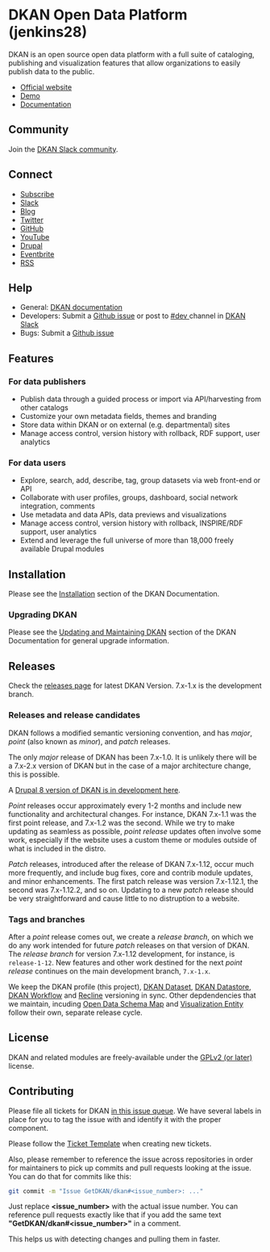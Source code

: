 # DKAN Open Data Platform (jenkins28)

DKAN is an open source open data platform with a full suite of cataloging, publishing and visualization features that allow organizations to easily publish data to the public.

*  [ Official website ](https://getdkan.org)
*  [ Demo ](http://demo.getdkan.com/)
*  [ Documentation ](https://docs.getdkan.com/)

## Community

Join the [DKAN Slack community](https://dkansignup.herokuapp.com/).

## Connect

* [ Subscribe ](http://eepurl.com/c01YS1)
* [ Slack ](https://dkan.slack.com/)
* [ Blog ](https://medium.com/dkan-blog)
* [ Twitter ](https://twitter.com/getdkan)
* [ GitHub ](https://github.com/getdkan)
* [ YouTube ](https://www.youtube.com/channel/UCl7qFUCkyh32lss4EjQEUXg)
* [ Drupal ](https://www.drupal.org/project/dkan)
* [ Eventbrite ](https://www.eventbrite.com/o/dkan-14793986036)
* [ RSS ](https://medium.com/feed/dkan-blog)

## Help

* General: [DKAN documentation](https://docs.getdkan.com)
* Developers: Submit a [Github issue](https://github.com/GetDKAN/dkan/issues) or post to [ #dev ](https://dkan.slack.com/messages/C4BEVFDKJ/) channel in [ DKAN Slack ](https://dkan.slack.com)
* Bugs: Submit a [Github issue](https://github.com/GetDKAN/dkan/issues)

## Features

### For data publishers

*   Publish data through a guided process or import via API/harvesting from other catalogs
*   Customize your own metadata fields, themes and branding
*   Store data within DKAN or on external (e.g. departmental) sites
*   Manage access control, version history with rollback, RDF support, user analytics

### For data users

*   Explore, search, add, describe, tag, group datasets via web front-end or API
*   Collaborate with user profiles, groups, dashboard, social network integration, comments
*   Use metadata and data APIs, data previews and visualizations
*   Manage access control, version history with rollback, INSPIRE/RDF support, user analytics
*   Extend and leverage the full universe of more than 18,000 freely available Drupal modules

## Installation

Please see the [Installation](http://dkan.readthedocs.io/en/latest/installation/index.html) section of the DKAN Documentation.

### Upgrading DKAN

Please see the [Updating and Maintaining DKAN](https://docs.getdkan.com/en/latest/introduction/maintaining.html) section of the DKAN Documentation for general upgrade information.

## Releases

Check the [releases page](https://github.com/GetDKAN/dkan/releases) for latest DKAN Version. 7.x-1.x is the development branch.

### Releases and release candidates

DKAN follows a modified semantic versioning convention, and has _major_, _point_ (also known as _minor_), and _patch_ releases.

The only _major_ release of DKAN has been 7.x-1.0. It is unlikely there will be a 7.x-2.x version of DKAN but in the case of a major architecture change, this is possible. 

A [Drupal 8 version of DKAN is in development here](https://github.com/GetDKAN/dkan2).

_Point_ releases occur approximately every 1-2 months and include new functionality and architectural changes. For instance, DKAN 7.x-1.1 was the first point release, and 7.x-1.2 was the second. While we try to make updating as seamless as possible, _point release_ updates often involve some work, especially if the website uses a custom theme or modules outside of what is included in the distro.

_Patch_ releases, introduced after the release of DKAN 7.x-1.12, occur much more frequently, and include bug fixes, core and contrib module updates, and minor enhancements. The first patch release was version 7.x-1.12.1, the second was 7.x-1.12.2, and so on. Updating to a new _patch_ release should be very straightforward and cause little to no distruption to a website.

### Tags and branches

After a _point_ release comes out, we create a _release branch_, on which we do any work intended for future _patch_ releases on that version of DKAN. The _release branch_ for version 7.x-1.12 development, for instance, is `release-1-12`. New features and other work destined for the next _point release_ continues on the main development branch, `7.x-1.x`.

We keep the DKAN profile (this project), [DKAN Dataset](https://github.com/GetDKAN/dkan_dataset), [DKAN Datastore](https://github.com/GetDKAN/dkan_datastore), [DKAN Workflow](https://github.com/GetDKAN/dkan_workflow) and [Recline](https://github.com/GetDKAN/recline) versioning in sync. Other depdendencies that we maintain, incuding [Open Data Schema Map](https://github.com/GetDKAN/open_data_schema_map) and [Visualization Entity](https://github.com/GetDKAN/visualization_entity) follow their own, separate release cycle.

## License

DKAN and related modules are freely-available under the [ GPLv2 (or later) ](https://www.gnu.org/licenses/old-licenses/gpl-2.0.en.html) license.

## Contributing

Please file all tickets for DKAN [in this issue queue](https://github.com/GetDKAN/dkan/issues). We have several labels in place for you to tag the issue with and identify it with the proper component.

Please follow the [Ticket Template](https://github.com/GetDKAN/dkan/blob/7.x-1.x/.github/CONTRIBUTING.md#new-feature-template) when creating new tickets.

Also, please remember to reference the issue across repositories in order for maintainers to pick up commits and pull requests looking at the issue. You can do that for commits like this:

```bash
git commit -m "Issue GetDKAN/dkan#<issue_number>: ..."
```

Just replace **<issue_number>** with the actual issue number. You can reference pull requests exactly like that if you add the same text **"GetDKAN/dkan#&lt;issue_number&gt;"** in a comment.

This helps us with detecting changes and pulling them in faster.
